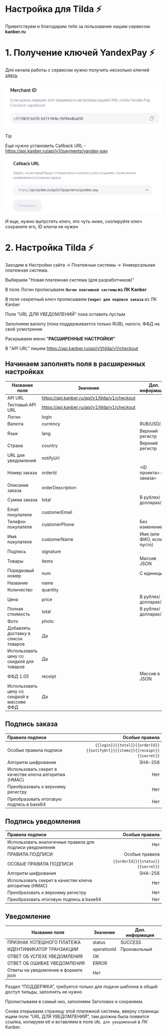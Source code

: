 # Настройка для Tilda ⚡

Приветствуем и благодарим тебя за пользование нашим сервисом **kanber.ru**

# 1. Получение ключей YandexPay ⚡

Для начала работы с сервисом нужно получить несколько ключей [здесь](https://console.pay.yandex.ru/web/account/settings/online)

![Получение Merchant ID](image.png)

> [!TIP]
> Еще нужно установить Callback URL - https://api.kanber.ru/api/v1/payments/yandex-pay

![Устанавливаем Callback URL](image-1.png)

И еще, нужно выпустить ключ, это чуть ниже, скопируйте ключ сохраните его, ID ключа не нужен

# 2. Настройка Tilda ⚡

Заходим в Настройки сайта -> Платежные системы -> Универсальная платежная система.

Выбираем "Новая платежная система (для разработчиков)"

В поле Логин прописываем **`Логин платежной системы` из ЛК Kanber**

В поле секретный ключ прописываем **`Секрет для подписи заказа`** из ЛК Kanber

Поле “URL ДЛЯ УВЕДОМЛЕНИЙ” пока оставить пустым

Заполняем валюту (пока поддерживается только RUB), налоги, ФФД на своё усмотрение

Раскрываем меню "**РАСШИРЕННЫЕ НАСТРОЙКИ"**

В "API URL" пишем https://api.kanber.ru/api/v1/tilda/v1/checkout

## Начинаем заполнять поля в расширенных настройках

Название поля | Значение | Доп. информация
--- | --- | ---
API URL | https://api.kanber.ru/api/v1/tilda/v1/checkout |  
Тестовый API URL | https://api.kanber.ru/api/v1/tilda/v1/checkout |  
Логин	 | login	 |  
Валюта	 | currency | RUB/USD/… 
Язык	 | lang | Верхний регистр 
Страна	 | country | Верхний регистр 
URL для уведомлений | notifyUrl |  
Номер заказа | orderld | <ID проекта>.<ID заказа> 
Описание заказа | orderDescription |  
Сумма заказа	 | total | В рублях/долларах/… 
Email покупателя | customerEmail |  
Телефон покупателя | customerPhone | Без изменений 
Имя покупателя | customerName | Имя (или ФИО, если пусто) 
Подпись	 | signature |  
Товары	 | items | Массив JSON
Порядковый номер | num | С единицы 
Название | name |  
Количество | quantity |  
Цена | price | В рублях/долларах/… 
Полная стоимость | total | В рублях/долларах/… 
Фото | photo | 
Добавлять доставку в список товаров | Да 
Использовать цену со скидкой для товаров | Да
ФФД 1.05 | receipt | Массив в JSON
Использовать цену со скидкой в массиве ФФД | Да

## Подпись заказа

Правила подписи | Особые правила
:--- | ---:
Особые правила подписи | `{{login}}{{total}}{{orderId}}{{notifyUrl}}{{items}}{{receipt}}{{secret}}`
Алгоритм шифрования | SHA-256
Использовать секрет в качестве ключа алгоритма (HMAC) | Нет
Преобразовать к верхнему регистру | Нет
Преобразовать итоговую подпись в base64 | Нет

## Подпись уведомления

Правила подписи | Особые правила
:--- | ---:
Использовать аналогичные правила для подписи уведомления | Нет
ПРАВИЛА ПОДПИСИ | Особые правила
ОСОБЫЕ ПРАВИЛА ПОДПИСИ | `{{orderId}}{{status}}{{secret}}`
Алгоритм шифрования | SHA-256
Использовать секрет в качестве ключа алгоритма (HMAC) | Нет
Преобразовать к верхнему регистру | Нет
Преобразовать итоговую подпись в base64 | Нет

## Уведомление 

Название поля | Значение | Доп. информация
--- | --- | ---
ПРИЗНАК УСПЕШНОГО ПЛАТЕЖА | status | SUCCESS
ИДЕНТИФИКАТОР ТРАНЗАКЦИИ | operationId | Произвольный
ОТВЕТ ОБ УСПЕХЕ УВЕДОМЛЕНИЯ | OK |
ОТВЕТ ОБ ОШИБКЕ УВЕДОМЛЕНИЯ | ERROR | 
Ответы на уведомление в формате json | Нет | 

Раздел “ПОДДЕРЖКА”, требуется только для подачи шаблона в общий доступ тильды, заполнять не нужно

Пролистываем в самый низ, заполняем Заголовок и сохраняем.

Снова открываем страницу этой платежной системы, вверху страницы ищем поле “URL ДЛЯ УВЕДОМЛЕНИЙ”, там должна была появится ссылка, копируем её и вставляем в поле `URL для уведомлений` в ЛК Kanber.